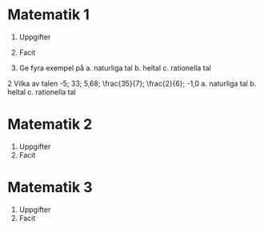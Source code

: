 # Matematik 1

1. Uppgifter
2. Facit


1. Ge fyra exempel på
 a. naturliga tal
 b. heltal
 c. rationella tal

2 Vilka av talen -5; 33; 5,68; \frac{35}{7}; \frac{2}{6}; -1,0
 a. naturliga tal
 b. heltal
 c. rationella tal


# Matematik 2

1. Uppgifter
2. Facit

# Matematik 3

1. Uppgifter
2. Facit
